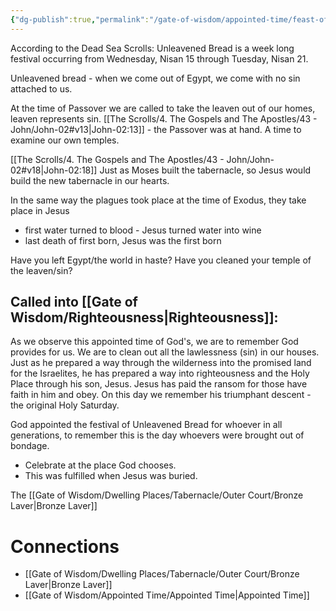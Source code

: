 ```yaml
---
{"dg-publish":true,"permalink":"/gate-of-wisdom/appointed-time/feast-of-unleavened-bread/","tags":["#GateWisdom","AppointedTime"]}
---
```


According to the Dead Sea Scrolls: Unleavened Bread is a week long festival occurring from Wednesday, Nisan 15 through Tuesday, Nisan 21.

Unleavened bread - when we come out of Egypt, we come with no sin attached to us. 

At the time of Passover we are called to take the leaven out of our homes, leaven represents sin. [[The Scrolls/4. The Gospels and The Apostles/43 - John/John-02#v13\|John-02:13]] - the Passover was at hand. A time to examine our own temples.

[[The Scrolls/4. The Gospels and The Apostles/43 - John/John-02#v18\|John-02:18]] Just as Moses built the tabernacle, so Jesus would build the new tabernacle in our hearts.  

In the same way the plagues took place at the time of Exodus, they take place in Jesus
* first water turned to blood - Jesus turned water into wine
* last death of first born, Jesus was the first born

Have you left Egypt/the world in haste? Have you cleaned your temple of the leaven/sin?

## Called into [[Gate of Wisdom/Righteousness\|Righteousness]]: 

As we observe this appointed time of God's, we are to remember God provides for us. We are to clean out all the lawlessness (sin) in our houses. Just as he prepared a way through the wilderness into the promised land for the Israelites, he has prepared a way into righteousness and the Holy Place through his son, Jesus. Jesus has paid the ransom for those have faith in him and obey. On this day we remember his triumphant descent - the original Holy Saturday.

God appointed the festival of Unleavened Bread for whoever in all generations, to remember this is the day whoevers were brought out of bondage.
* Celebrate at the place God chooses.
* This was fulfilled when Jesus was buried.

The [[Gate of Wisdom/Dwelling Places/Tabernacle/Outer Court/Bronze Laver\|Bronze Laver]]

# Connections
- [[Gate of Wisdom/Dwelling Places/Tabernacle/Outer Court/Bronze Laver\|Bronze Laver]]
- [[Gate of Wisdom/Appointed Time/Appointed Time\|Appointed Time]]
